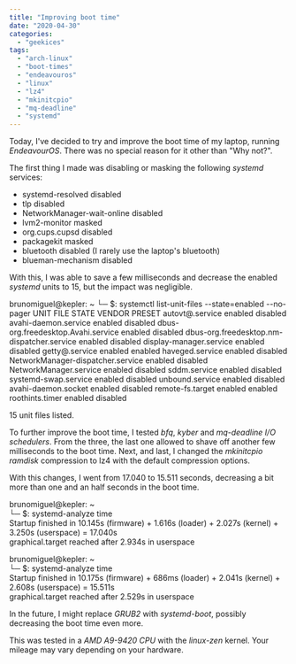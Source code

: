 ```yaml
---
title: "Improving boot time"
date: "2020-04-30"
categories: 
  - "geekices"
tags: 
  - "arch-linux"
  - "boot-times"
  - "endeavouros"
  - "linux"
  - "lz4"
  - "mkinitcpio"
  - "mq-deadline"
  - "systemd"
---
```


Today, I've decided to try and improve the boot time of my laptop, running _EndeavourOS_. There was no special reason for it other than "Why not?".

The first thing I made was disabling or masking the following _systemd_ services:

- systemd-resolved disabled
- tlp disabled
- NetworkManager-wait-online disabled
- lvm2-monitor masked
- org.cups.cupsd disabled
- packagekit masked
- bluetooth disabled (I rarely use the laptop's bluetooth)
- blueman-mechanism disabled

With this, I was able to save a few milliseconds and decrease the enabled _systemd_ units to 15, but the impact was negligible.

brunomiguel@kepler: ~
└─ $: systemctl list-unit-files --state=enabled --no-pager
UNIT FILE STATE VENDOR PRESET
autovt@.service enabled disabled
avahi-daemon.service enabled disabled
dbus-org.freedesktop.Avahi.service enabled disabled
dbus-org.freedesktop.nm-dispatcher.service enabled disabled
display-manager.service enabled disabled
getty@.service enabled enabled
haveged.service enabled disabled
NetworkManager-dispatcher.service enabled disabled
NetworkManager.service enabled disabled
sddm.service enabled disabled
systemd-swap.service enabled disabled
unbound.service enabled disabled
avahi-daemon.socket enabled disabled
remote-fs.target enabled enabled
roothints.timer enabled disabled

15 unit files listed.

To further improve the boot time, I tested _bfq_, _kyber_ and _mq-deadline_ _I/O schedulers_. From the three, the last one allowed to shave off another few milliseconds to the boot time. Next, and last, I changed the _mkinitcpio_ _ramdisk_ compression to lz4 with the default compression options.

With this changes, I went from 17.040 to 15.511 seconds, decreasing a bit more than one and an half seconds in the boot time.

brunomiguel@kepler: ~  
└─ $: systemd-analyze time  
Startup finished in 10.145s (firmware) + 1.616s (loader) + 2.027s (kernel) + 3.250s (userspace) = 17.040s  
graphical.target reached after 2.934s in userspace  
  
brunomiguel@kepler: ~  
└─ $: systemd-analyze time  
Startup finished in 10.175s (firmware) + 686ms (loader) + 2.041s (kernel) + 2.608s (userspace) = 15.511s  
graphical.target reached after 2.529s in userspace

In the future, I might replace _GRUB2_ with _systemd-boot_, possibly decreasing the boot time even more.

This was tested in a _AMD A9-9420 CPU_ with the _linux-zen_ kernel. Your mileage may vary depending on your hardware.
